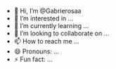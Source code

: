 - 👋 Hi, I’m @Gabrierosaa
- 👀 I’m interested in ...
- 🌱 I’m currently learning ...
- 💞️ I’m looking to collaborate on ...
- 📫 How to reach me ...
- 😄 Pronouns: ...
- ⚡ Fun fact: ...

<!---
Gabrierosaa/Gabrierosaa is a ✨ special ✨ repository because its `README.md` (this file) appears on your GitHub profile.
You can click the Preview link to take a look at your changes.
--->
